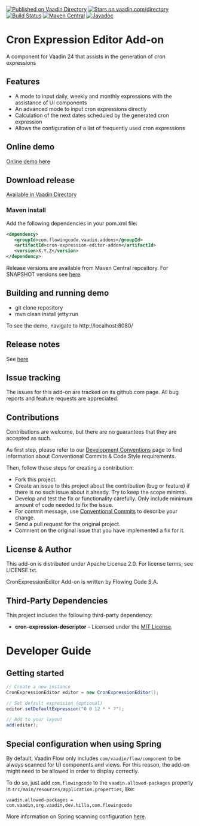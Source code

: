 [![Published on Vaadin Directory](https://img.shields.io/badge/Vaadin%20Directory-published-00b4f0.svg)](https://vaadin.com/directory/component/cron-expression-editor-add-on)
[![Stars on vaadin.com/directory](https://img.shields.io/vaadin-directory/star/cron-expression-editor-add-on.svg)](https://vaadin.com/directory/component/cron-expression-editor-add-on)
[![Build Status](https://jenkins.flowingcode.com/job/CronExpressionEditor-addon/badge/icon)](https://jenkins.flowingcode.com/job/CronExpressionEditor-addon)
[![Maven Central](https://img.shields.io/maven-central/v/com.flowingcode.vaadin.addons/cron-expression-editor-addon)](https://mvnrepository.com/artifact/com.flowingcode.vaadin.addons/cron-expression-editor-addon)
[![Javadoc](https://img.shields.io/badge/javadoc-00b4f0)](https://javadoc.flowingcode.com/artifact/com.flowingcode.vaadin.addons/cron-expression-editor-addon)

# Cron Expression Editor Add-on

A component for Vaadin 24 that assists in the generation of cron expressions

## Features

* A mode to input daily, weekly and monthly expressions with the assistance of UI components
* An advanced mode to input cron expressions directly
* Calculation of the next dates scheduled by the generated cron expression
* Allows the configuration of a list of frequently used cron expressions

## Online demo

[Online demo here](http://addonsv24.flowingcode.com/cron-expression-editor)

## Download release

[Available in Vaadin Directory](https://vaadin.com/directory/component/cron-expression-editor-add-on)

### Maven install

Add the following dependencies in your pom.xml file:

```xml
<dependency>
   <groupId>com.flowingcode.vaadin.addons</groupId>
   <artifactId>cron-expression-editor-addon</artifactId>
   <version>X.Y.Z</version>
</dependency>
```
<!-- the above dependency should be updated with latest released version information -->

Release versions are available from Maven Central repository. For SNAPSHOT versions see [here](https://maven.flowingcode.com/snapshots/).

## Building and running demo

- git clone repository
- mvn clean install jetty:run

To see the demo, navigate to http://localhost:8080/

## Release notes

See [here](https://github.com/FlowingCode/CronExpressionEditor/releases)

## Issue tracking

The issues for this add-on are tracked on its github.com page. All bug reports and feature requests are appreciated. 

## Contributions

Contributions are welcome, but there are no guarantees that they are accepted as such. 

As first step, please refer to our [Development Conventions](https://github.com/FlowingCode/DevelopmentConventions) page to find information about Conventional Commits & Code Style requirements.

Then, follow these steps for creating a contribution:

- Fork this project.
- Create an issue to this project about the contribution (bug or feature) if there is no such issue about it already. Try to keep the scope minimal.
- Develop and test the fix or functionality carefully. Only include minimum amount of code needed to fix the issue.
- For commit message, use [Conventional Commits](https://github.com/FlowingCode/DevelopmentConventions/blob/main/conventional-commits.md) to describe your change.
- Send a pull request for the original project.
- Comment on the original issue that you have implemented a fix for it.

## License & Author

This add-on is distributed under Apache License 2.0. For license terms, see LICENSE.txt.

CronExpressionEditor Add-on is written by Flowing Code S.A.

## Third-Party Dependencies

This project includes the following third-party dependency:  

- **cron-expression-descriptor** – Licensed under the [MIT License](https://opensource.org/licenses/MIT).  

# Developer Guide

## Getting started

```java
// Create a new instance
CronExpressionEditor editor = new CronExpressionEditor();

// Set default expression (optional)
editor.setDefaultExpression("0 0 12 * * ?");

// Add to your layout
add(editor);
```

## Special configuration when using Spring

By default, Vaadin Flow only includes ```com/vaadin/flow/component``` to be always scanned for UI components and views. For this reason, the add-on might need to be allowed in order to display correctly. 

To do so, just add ```com.flowingcode``` to the ```vaadin.allowed-packages``` property in ```src/main/resources/application.properties```, like:

```vaadin.allowed-packages = com.vaadin,org.vaadin,dev.hilla,com.flowingcode```
 
More information on Spring scanning configuration [here](https://vaadin.com/docs/latest/integrations/spring/configuration/#configure-the-scanning-of-packages).

